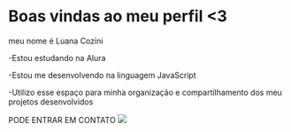  # Boas vindas ao meu perfil <3
 meu nome é Luana Cozini
 
 -Estou estudando na Alura
 
 -Estou me desenvolvendo na linguagem JavaScript
 
 -Utilizo esse espaço para minha organização e compartilhamento dos meu projetos desenvolvidos
 
 PODE ENTRAR EM CONTATO
![](link)
